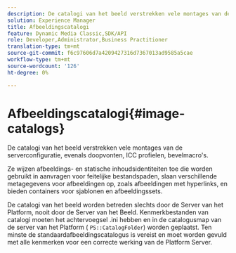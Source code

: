 ```yaml
---
description: De catalogi van het beeld verstrekken vele montages van de serverconfiguratie, evenals doopvonten, ICC profielen, bevelmacro's.
solution: Experience Manager
title: Afbeeldingscatalogi
feature: Dynamic Media Classic,SDK/API
role: Developer,Administrator,Business Practitioner
translation-type: tm+mt
source-git-commit: f6c97606d7a4209427316d7367013ad9585a5cae
workflow-type: tm+mt
source-wordcount: '126'
ht-degree: 0%

---
```



# Afbeeldingscatalogi{#image-catalogs}

De catalogi van het beeld verstrekken vele montages van de serverconfiguratie, evenals doopvonten, ICC profielen, bevelmacro&#39;s.

Ze wijzen afbeeldings- en statische inhoudsidentiteiten toe die worden gebruikt in aanvragen voor feitelijke bestandspaden, slaan verschillende metagegevens voor afbeeldingen op, zoals afbeeldingen met hyperlinks, en bieden containers voor sjablonen en afbeeldingssets.

De catalogi van het beeld worden betreden slechts door de Server van het Platform, nooit door de Server van het Beeld. Kenmerkbestanden van catalogi moeten het achtervoegsel .ini hebben en in de catalogusmap van de server van het Platform ( `PS::CatalogFolder`) worden geplaatst. Ten minste de standaardafbeeldingscatalogus is vereist en moet worden gevuld met alle kenmerken voor een correcte werking van de Platform Server.
